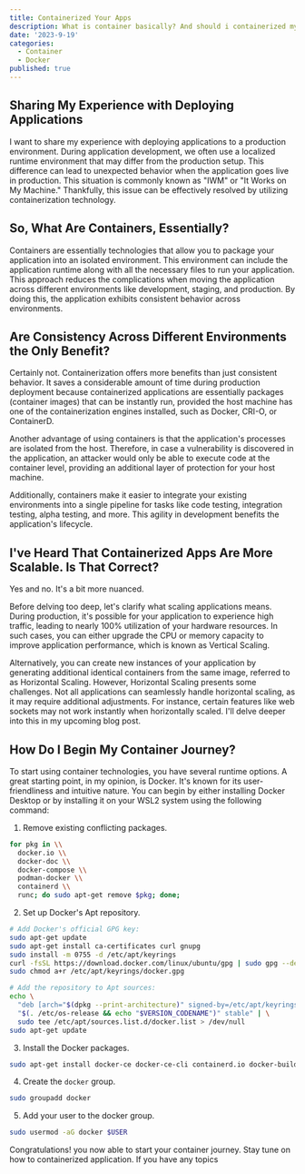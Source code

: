 ```yaml
---
title: Containerized Your Apps
description: What is container basically? And should i containerized my app ?
date: '2023-9-19'
categories:
  - Container
  - Docker
published: true
---
```


## Sharing My Experience with Deploying Applications

I want to share my experience with deploying applications to a production environment. During application development, we often use a localized runtime environment that may differ from the production setup. This difference can lead to unexpected behavior when the application goes live in production. This situation is commonly known as "IWM" or "It Works on My Machine." Thankfully, this issue can be effectively resolved by utilizing containerization technology.

## So, What Are Containers, Essentially?

Containers are essentially technologies that allow you to package your application into an isolated environment. This environment can include the application runtime along with all the necessary files to run your application. This approach reduces the complications when moving the application across different environments like development, staging, and production. By doing this, the application exhibits consistent behavior across environments.

## Are Consistency Across Different Environments the Only Benefit?

Certainly not. Containerization offers more benefits than just consistent behavior. It saves a considerable amount of time during production deployment because containerized applications are essentially packages (container images) that can be instantly run, provided the host machine has one of the containerization engines installed, such as Docker, CRI-O, or ContainerD.

Another advantage of using containers is that the application's processes are isolated from the host. Therefore, in case a vulnerability is discovered in the application, an attacker would only be able to execute code at the container level, providing an additional layer of protection for your host machine.

Additionally, containers make it easier to integrate your existing environments into a single pipeline for tasks like code testing, integration testing, alpha testing, and more. This agility in development benefits the application's lifecycle.

## I've Heard That Containerized Apps Are More Scalable. Is That Correct?

Yes and no. It's a bit more nuanced.

Before delving too deep, let's clarify what scaling applications means. During production, it's possible for your application to experience high traffic, leading to nearly 100% utilization of your hardware resources. In such cases, you can either upgrade the CPU or memory capacity to improve application performance, which is known as Vertical Scaling.

Alternatively, you can create new instances of your application by generating additional identical containers from the same image, referred to as Horizontal Scaling. However, Horizontal Scaling presents some challenges. Not all applications can seamlessly handle horizontal scaling, as it may require additional adjustments. For instance, certain features like web sockets may not work instantly when horizontally scaled. I'll delve deeper into this in my upcoming blog post.

## How Do I Begin My Container Journey?

To start using container technologies, you have several runtime options. A great starting point, in my opinion, is Docker. It's known for its user-friendliness and intuitive nature. You can begin by either installing Docker Desktop or by installing it on your WSL2 system using the following command:

1. Remove existing conflicting packages.
```bash
for pkg in \\
  docker.io \\
  docker-doc \\
  docker-compose \\
  podman-docker \\
  containerd \\
  runc; do sudo apt-get remove $pkg; done;
```

2. Set up Docker's Apt repository.
```bash
# Add Docker's official GPG key:
sudo apt-get update
sudo apt-get install ca-certificates curl gnupg
sudo install -m 0755 -d /etc/apt/keyrings
curl -fsSL https://download.docker.com/linux/ubuntu/gpg | sudo gpg --dearmor -o /etc/apt/keyrings/docker.gpg
sudo chmod a+r /etc/apt/keyrings/docker.gpg

# Add the repository to Apt sources:
echo \
  "deb [arch="$(dpkg --print-architecture)" signed-by=/etc/apt/keyrings/docker.gpg] https://download.docker.com/linux/ubuntu \
  "$(. /etc/os-release && echo "$VERSION_CODENAME")" stable" | \
  sudo tee /etc/apt/sources.list.d/docker.list > /dev/null
sudo apt-get update
```

3. Install the Docker packages.
```bash
sudo apt-get install docker-ce docker-ce-cli containerd.io docker-buildx-plugin docker-compose-plugin
```

4. Create the `docker` group.
```bash
sudo groupadd docker
```

5. Add your user to the docker group.
```bash
sudo usermod -aG docker $USER
```

Congratulations! you now able to start your container journey. 
Stay tune on how to containerized application. If you have any topics  